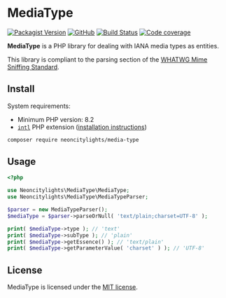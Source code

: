 # MediaType
[![Packagist Version](https://img.shields.io/packagist/v/neoncitylights/media-type?style=flat-square)](https://packagist.org/packages/neoncitylights/media-type)
[![GitHub](https://img.shields.io/github/license/neoncitylights/php-media-type?style=flat-square)](https://github.com/neoncitylights/php-media-type/blob/main/LICENSE)
[![Build Status](https://img.shields.io/github/actions/workflow/status/neoncitylights/php-media-type/.github%2Fworkflows%2Fphp.yml?style=flat-square)](https://github.com/neoncitylights/php-media-type/actions/workflows/php.yml)
[![Code coverage](https://img.shields.io/codecov/c/github/neoncitylights/php-media-type?style=flat-square&token=0qtwQLpV57)](https://codecov.io/gh/neoncitylights/php-media-type)

**MediaType** is a PHP library for dealing with IANA media types as entities.

This library is compliant to the parsing section of the [WHATWG Mime Sniffing Standard](https://mimesniff.spec.whatwg.org/).

## Install

System requirements:

- Minimum PHP version: 8.2
- [`intl`](https://www.php.net/intl) PHP extension ([installation instructions](https://www.php.net/manual/en/intl.installation.php))

```bash
composer require neoncitylights/media-type
```

## Usage
```php
<?php

use Neoncitylights\MediaType\MediaType;
use Neoncitylights\MediaType\MediaTypeParser;

$parser = new MediaTypeParser();
$mediaType = $parser->parseOrNull( 'text/plain;charset=UTF-8' );

print( $mediaType->type ); // 'text'
print( $mediaType->subType ); // 'plain'
print( $mediaType->getEssence() ); // 'text/plain'
print( $mediaType->getParameterValue( 'charset' ) ); // 'UTF-8'
```

## License
MediaType is licensed under the [MIT license](/LICENSE).
